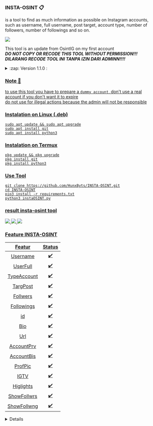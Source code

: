 ### INSTA-OSINT 📋
is a tool to find as much information as possible on Instagram accounts, such as username, full username, post target, account type, number of followers, number of followings and so on.

<img src="https://github.com/HunxByts/INSTA-OSINT/blob/main/asset/OSINTIG.png" />

This tool is an update from OsintIG on my first account                                                                                                     
***DO NOT COPY OR RECODE THIS TOOL WITHOUT PERMISSION!!!***
<br>
***DILARANG RECODE TOOL INI  TANPA IZIN DARI ADMINN!!!!***

<details>
<summary>:zap: Version 1.1.0 :</summary>
- <strong><a href="https://github.com/Hunxploit04/OsintIG"</a>INSTA-OSINT V1.1.0</strong>
</details>

### Note 📍
to use this tool you have to prepare a `dummy account`, don't use a real account if you don't want it to expire                                             
do not use for illegal actions because the admin will not be responsible

### Instalation on Linux (.deb)
```
sudo apt update && sudo apt upgrade
sudo apt install git
sudo apt install python3
```

### Instalation on Termux
```
pkg update && pkg upgrade
pkg install git
pkg install python3
```

### Use Tool
```
git clone https://github.com/HunxByts/INSTA-OSINT.git
cd INSTA-OSINT
pip3 install -r requirements.txt
python3 instaOSINT.py
```


### result insta-osint tool

<img src="https://github.com/HunxByts/INSTA-OSINT/blob/main/asset/1.png"/>

<img src="https://github.com/HunxByts/INSTA-OSINT/blob/main/asset/2.png"/>

<img src="https://github.com/HunxByts/INSTA-OSINT/blob/main/asset/3.png"/>






### Feature INSTA-OSINT

|   Featur    |  Status |
|:-----------:|:-------:|
| Username    |    ✔️   |
| UserFull    |    ✔️   |
| TypeAccount |    ✔️   |
| TargPost    |    ✔️   |
| Follwers    |    ✔️   |
| Followings  |    ✔️   |
| id          |    ✔️   |
| Bio         |    ✔️   |
| Url         |    ✔️   |
| AccountPrv  |    ✔️   |
| AccountBis  |    ✔️   |
| ProfPic     |    ✔️   |
| IGTV        |    ✔️   |
| Higlights   |    ✔️   |
| ShowFollwrs |    ✔️   |
| ShowFollwng |    ✔️   |


<details>
<summary>:zap: Author :</summary>
- <strong><a href="https://github.com/HunxByts">HunxByts</a></strong>
</details>
